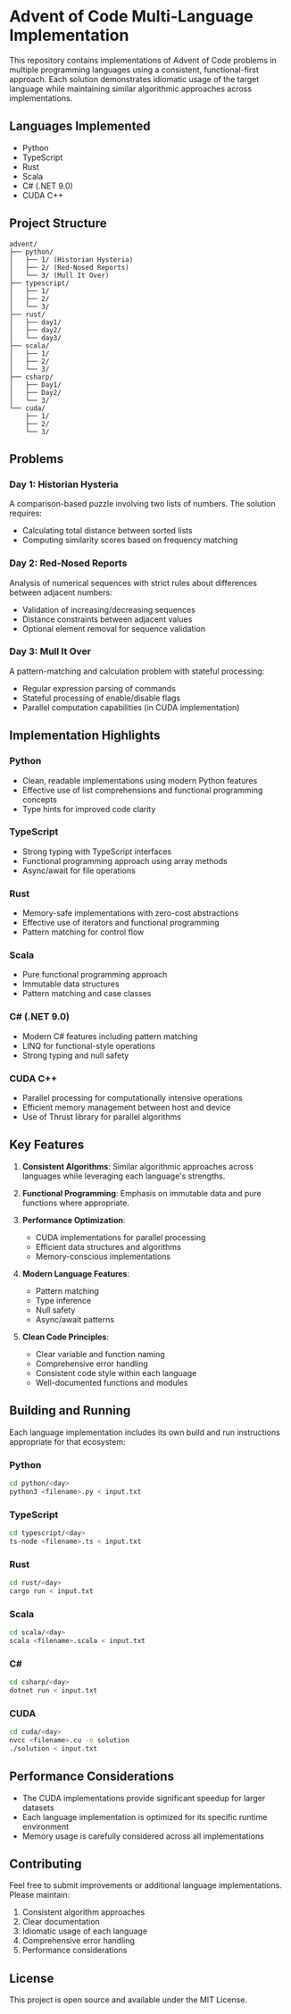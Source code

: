 # Advent of Code Multi-Language Implementation

This repository contains implementations of Advent of Code problems in multiple programming languages using a consistent, functional-first approach. Each solution demonstrates idiomatic usage of the target language while maintaining similar algorithmic approaches across implementations.

## Languages Implemented

- Python
- TypeScript
- Rust
- Scala
- C# (.NET 9.0)
- CUDA C++

## Project Structure

```
advent/
├── python/
│   ├── 1/ (Historian Hysteria)
│   ├── 2/ (Red-Nosed Reports)
│   └── 3/ (Mull It Over)
├── typescript/
│   ├── 1/
│   ├── 2/
│   └── 3/
├── rust/
│   ├── day1/
│   ├── day2/
│   └── day3/
├── scala/
│   ├── 1/
│   ├── 2/
│   └── 3/
├── csharp/
│   ├── Day1/
│   ├── Day2/
│   └── 3/
└── cuda/
    ├── 1/
    ├── 2/
    └── 3/
```

## Problems

### Day 1: Historian Hysteria
A comparison-based puzzle involving two lists of numbers. The solution requires:
- Calculating total distance between sorted lists
- Computing similarity scores based on frequency matching

### Day 2: Red-Nosed Reports
Analysis of numerical sequences with strict rules about differences between adjacent numbers:
- Validation of increasing/decreasing sequences
- Distance constraints between adjacent values
- Optional element removal for sequence validation

### Day 3: Mull It Over
A pattern-matching and calculation problem with stateful processing:
- Regular expression parsing of commands
- Stateful processing of enable/disable flags
- Parallel computation capabilities (in CUDA implementation)

## Implementation Highlights

### Python
- Clean, readable implementations using modern Python features
- Effective use of list comprehensions and functional programming concepts
- Type hints for improved code clarity

### TypeScript
- Strong typing with TypeScript interfaces
- Functional programming approach using array methods
- Async/await for file operations

### Rust
- Memory-safe implementations with zero-cost abstractions
- Effective use of iterators and functional programming
- Pattern matching for control flow

### Scala
- Pure functional programming approach
- Immutable data structures
- Pattern matching and case classes

### C# (.NET 9.0)
- Modern C# features including pattern matching
- LINQ for functional-style operations
- Strong typing and null safety

### CUDA C++
- Parallel processing for computationally intensive operations
- Efficient memory management between host and device
- Use of Thrust library for parallel algorithms

## Key Features

1. **Consistent Algorithms**: Similar algorithmic approaches across languages while leveraging each language's strengths.

2. **Functional Programming**: Emphasis on immutable data and pure functions where appropriate.

3. **Performance Optimization**: 
   - CUDA implementations for parallel processing
   - Efficient data structures and algorithms
   - Memory-conscious implementations

4. **Modern Language Features**:
   - Pattern matching
   - Type inference
   - Null safety
   - Async/await patterns

5. **Clean Code Principles**:
   - Clear variable and function naming
   - Comprehensive error handling
   - Consistent code style within each language
   - Well-documented functions and modules

## Building and Running

Each language implementation includes its own build and run instructions appropriate for that ecosystem:

### Python
```bash
cd python/<day>
python3 <filename>.py < input.txt
```

### TypeScript
```bash
cd typescript/<day>
ts-node <filename>.ts < input.txt
```

### Rust
```bash
cd rust/<day>
cargo run < input.txt
```

### Scala
```bash
cd scala/<day>
scala <filename>.scala < input.txt
```

### C#
```bash
cd csharp/<day>
dotnet run < input.txt
```

### CUDA
```bash
cd cuda/<day>
nvcc <filename>.cu -o solution
./solution < input.txt
```

## Performance Considerations

- The CUDA implementations provide significant speedup for larger datasets
- Each language implementation is optimized for its specific runtime environment
- Memory usage is carefully considered across all implementations

## Contributing

Feel free to submit improvements or additional language implementations. Please maintain:
1. Consistent algorithm approaches
2. Clear documentation
3. Idiomatic usage of each language
4. Comprehensive error handling
5. Performance considerations

## License

This project is open source and available under the MIT License.